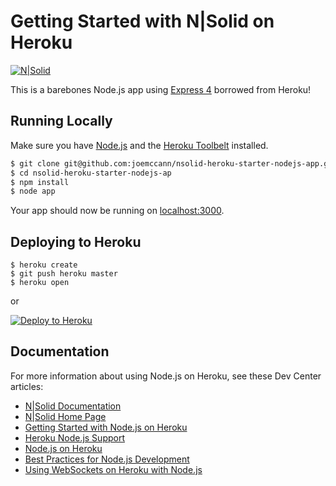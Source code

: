 # Getting Started with N|Solid on Heroku

[![N|Solid](https://cldup.com/dTxpPi9lDf.thumb.png)](https://nodesource.com/products/nsolid)

This is a barebones Node.js app using [Express 4](http://expressjs.com/) borrowed from Heroku!

## Running Locally

Make sure you have [Node.js](http://nodejs.org/) and the [Heroku Toolbelt](https://toolbelt.heroku.com/) installed.

```sh
$ git clone git@github.com:joemccann/nsolid-heroku-starter-nodejs-app.git # or clone your own fork
$ cd nsolid-heroku-starter-nodejs-ap
$ npm install
$ node app
```

Your app should now be running on [localhost:3000](http://localhost:3000/).

## Deploying to Heroku

```
$ heroku create
$ git push heroku master
$ heroku open
```
or

[![Deploy to Heroku](https://www.herokucdn.com/deploy/button.png)](https://heroku.com/deploy)

## Documentation

For more information about using Node.js on Heroku, see these Dev Center articles:

- [N|Solid Documentation](https://docs.nodesource.com/nsolid/1.4/docs/)
- [N|Solid Home Page](https://nodesource.com/products/nsolid/)
- [Getting Started with Node.js on Heroku](https://devcenter.heroku.com/articles/getting-started-with-nodejs)
- [Heroku Node.js Support](https://devcenter.heroku.com/articles/nodejs-support)
- [Node.js on Heroku](https://devcenter.heroku.com/categories/nodejs)
- [Best Practices for Node.js Development](https://devcenter.heroku.com/articles/node-best-practices)
- [Using WebSockets on Heroku with Node.js](https://devcenter.heroku.com/articles/node-websockets)
